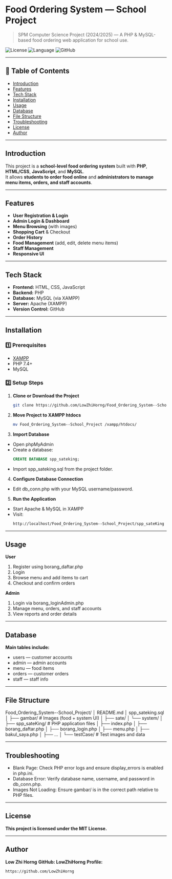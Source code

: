# Food Ordering System — School Project

> SPM Computer Science Project (2024/2025) — A PHP & MySQL-based food ordering web application for school use.

![License](https://img.shields.io/badge/license-MIT-green)
![Language](https://img.shields.io/badge/language-PHP-yellow)
![GitHub](https://img.shields.io/badge/GitHub-LowZhiHorng/Food_Ordering_System--School_Project-black?logo=github)

---

## 📖 Table of Contents
- [Introduction](#introduction)
- [Features](#features)
- [Tech Stack](#tech-stack)
- [Installation](#installation)
- [Usage](#usage)
- [Database](#database)
- [File Structure](#file-structure)
- [Troubleshooting](#troubleshooting)
- [License](#license)
- [Author](#author)

---

## Introduction
This project is a **school-level food ordering system** built with **PHP**, **HTML/CSS**, **JavaScript**, and **MySQL**.  
It allows **students to order food online** and **administrators to manage menu items, orders, and staff accounts**.

---

## Features
- **User Registration & Login**
- **Admin Login & Dashboard**
- **Menu Browsing** (with images)
- **Shopping Cart** & Checkout
- **Order History**
- **Food Management** (add, edit, delete menu items)
- **Staff Management**
- **Responsive UI**

---

## Tech Stack
- **Frontend:** HTML, CSS, JavaScript
- **Backend:** PHP
- **Database:** MySQL (via XAMPP)
- **Server:** Apache (XAMPP)
- **Version Control:** GitHub

---

## Installation

### 1️⃣ Prerequisites
- [XAMPP](https://www.apachefriends.org/)
- PHP 7.4+
- MySQL

### 2️⃣ Setup Steps
1. **Clone or Download the Project**
   ```bash
   git clone https://github.com/LowZhiHorng/Food_Ordering_System--School_Project.git
   
2. **Move Project to XAMPP htdocs**
   ```bash
   mv Food_Ordering_System--School_Project /xampp/htdocs/
   
3. **Import Database**
- Open phpMyAdmin
- Create a database:
  ```sql
  CREATE DATABASE spp_sateking;
- Import spp_sateking.sql from the project folder.

4. **Configure Database Connection**
- Edit db_conn.php with your MySQL username/password.

5. **Run the Application**
- Start Apache & MySQL in XAMPP
- Visit:
  ```bash
  http://localhost/Food_Ordering_System--School_Project/spp_sateKing

---

## Usage
**User**
1. Register using borang_daftar.php
2. Login
3. Browse menu and add items to cart
4. Checkout and confirm orders

**Admin**
1. Login via borang_loginAdmin.php
2. Manage menu, orders, and staff accounts
3. View reports and order details

---

## Database
**Main tables include:**
- users — customer accounts
- admin — admin accounts
- menu — food items
- orders — customer orders
- staff — staff info

---

## File Structure

Food_Ordering_System--School_Project/
│   README.md
│   spp_sateking.sql
│
├── gambar/              # Images (food + system UI)
│   ├── sate/
│   └── system/
│
├── spp_sateKing/         # PHP application files
│   ├── index.php
│   ├── borang_daftar.php
│   ├── borang_login.php
│   ├── menu.php
│   ├── bakul_saya.php
│   ├── ...
│
└── testCase/             # Test images and data

---

## Troubleshooting
- Blank Page: Check PHP error logs and ensure display_errors is enabled in php.ini.
- Database Error: Verify database name, username, and password in db_conn.php.
- Images Not Loading: Ensure gambar/ is in the correct path relative to PHP files.

---

## License
**This project is licensed under the MIT License.**

---

## Author
**Low Zhi Horng**
**GitHub: LowZhiHorng**
**Profile:**
```bash
https://github.com/LowZhiHorng
```
